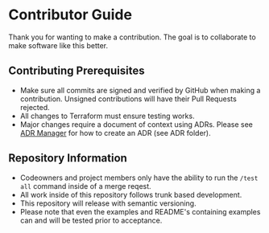 # Contributor Guide

Thank you for wanting to make a contribution. The goal is to collaborate to make software like this better. 

## Contributing Prerequisites

* Make sure all commits are signed and verified by GitHub when making a contribution. Unsigned contributions will have their Pull Requests rejected. 
* All changes to Terraform must ensure testing works. 
* Major changes require a document of context using ADRs. Please see [ADR Manager](https://github.com/adr/adr-manager) for how to create an ADR (see ADR folder).

## Repository Information

* Codeowners and project members only have the ability to run the `/test all` command inside of a merge reqest. 
* All work inside of this repository follows trunk based development. 
* This repository will release with semantic versioning. 
* Please note that even the examples and README's containing examples can and will be tested prior to acceptance.